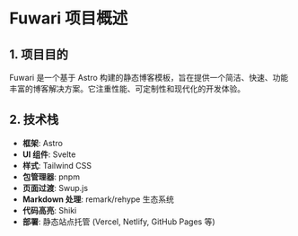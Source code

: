# Fuwari 项目概述

## 1. 项目目的

Fuwari 是一个基于 Astro 构建的静态博客模板，旨在提供一个简洁、快速、功能丰富的博客解决方案。它注重性能、可定制性和现代化的开发体验。

## 2. 技术栈

- **框架**: Astro
- **UI 组件**: Svelte
- **样式**: Tailwind CSS
- **包管理器**: pnpm
- **页面过渡**: Swup.js
- **Markdown 处理**: remark/rehype 生态系统
- **代码高亮**: Shiki
- **部署**: 静态站点托管 (Vercel, Netlify, GitHub Pages 等)
